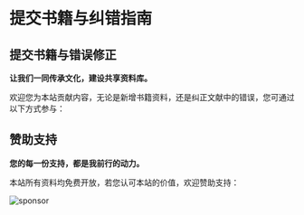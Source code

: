 # 提交书籍与纠错指南

## 提交书籍与错误修正

**让我们一同传承文化，建设共享资料库。**

欢迎您为本站贡献内容，无论是新增书籍资料，还是纠正文献中的错误，您可通过以下方式参与：

<Links
  :grid="3"
  :items="[
    {
      name: '提交 Issue',
      desc: '欢迎报告 bug 或提出功能请求，帮助我改进本站。',
      link: 'https://github.com/Theo-messi/xx.theojs.cn/issues/new',
      icon: { icon: 'material-symbols:error-outline', color: 'var(--vp-c-text-1)', alt: 'Issue 图标' }
    },
    {
      name: 'Fork & 提交 PR',
      desc: '欢迎复制仓库并发起 Pull Request，贡献书籍资料或纠正文献中的错误。',
      link: 'https://github.com/Theo-messi/xx.theojs.cn/fork',
      icon: { icon: 'material-symbols:fork-right', color: 'var(--vp-c-text-1)', alt: 'Fork 和 Pull Request 图标' }
    },
    {
      name: '通过邮件提交建议',
      desc: '如不便使用 GitHub，您可通过邮件提交建议与我联系。',
      link: 'mailto:fanxiaobin422@gmail.com',
      icon: { icon: 'material-symbols:mail-outline', color: 'var(--vp-c-text-1)', alt: '邮件图标' }
    }
  ]"
/>

## 赞助支持

**您的每一份支持，都是我前行的动力。**

本站所有资料均免费开放，若您认可本站的价值，欢迎赞助支持：

![sponsor](https://i.theojs.cn/sponsor.webp)
